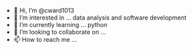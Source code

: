 - 👋 Hi, I’m @cward1013
- 👀 I’m interested in ... data analysis and software development
- 🌱 I’m currently learning ... python
- 💞️ I’m looking to collaborate on ... 
- 📫 How to reach me ... 

<!---
cward1013/cward1013 is a ✨ special ✨ repository because its `README.md` (this file) appears on your GitHub profile.
You can click the Preview link to take a look at your changes.
--->

